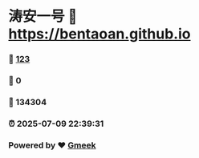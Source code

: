 # 涛安一号 :link: https://bentaoan.github.io 
### :page_facing_up: [123](https://bentaoan.github.io/tag.html) 
### :speech_balloon: 0 
### :hibiscus: 134304 
### :alarm_clock: 2025-07-09 22:39:31 
### Powered by :heart: [Gmeek](https://github.com/Meekdai/Gmeek)
